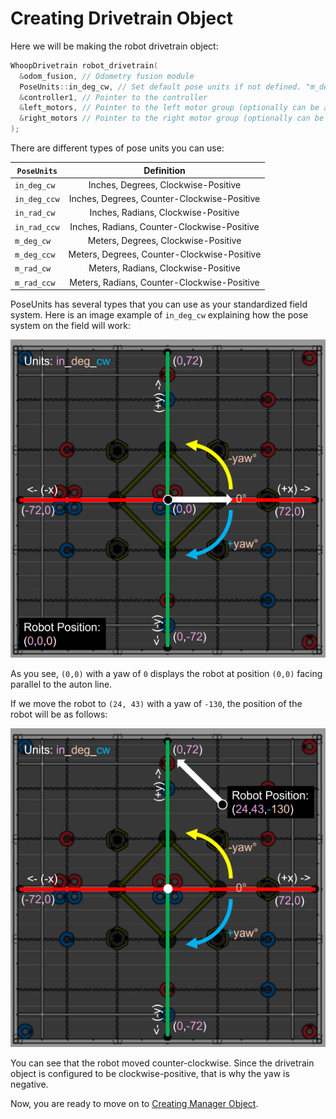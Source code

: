 # Creating Drivetrain Object

Here we will be making the robot drivetrain object:

```cpp
WhoopDrivetrain robot_drivetrain(
  &odom_fusion, // Odometry fusion module
  PoseUnits::in_deg_cw, // Set default pose units if not defined. "m_deg_cw" means "meters, degrees, clockwise-positive yaw", "in_deg_ccw" means "inches, degrees, counter-clockwise-positive yaw", and so forth.
  &controller1, // Pointer to the controller 
  &left_motors, // Pointer to the left motor group (optionally can be a list of motors as well)
  &right_motors // Pointer to the right motor group (optionally can be a list of motors as well)
);
```

There are different types of pose units you can use:

| ```PoseUnits```     | Definition | 
|----------|:--------:|
| ```in_deg_cw```    | Inches, Degrees, Clockwise-Positive     |
| ```in_deg_ccw```    | Inches, Degrees, Counter-Clockwise-Positive     |
| ```in_rad_cw```    | Inches, Radians, Clockwise-Positive     |
| ```in_rad_ccw```    | Inches, Radians, Counter-Clockwise-Positive     |
| ```m_deg_cw```    | Meters, Degrees, Clockwise-Positive     |
| ```m_deg_ccw```    | Meters, Degrees, Counter-Clockwise-Positive     |
| ```m_rad_cw```    | Meters, Radians, Clockwise-Positive     |
| ```m_rad_ccw```    | Meters, Radians, Counter-Clockwise-Positive     |

PoseUnits has several types that you can use as your standardized field system. Here is an image example of ```in_deg_cw``` explaining how the pose system on the field will work:

![Image](../images/OdomUnits.png)

As you see, ```(0,0)``` with a yaw of ```0``` displays the robot at position ```(0,0)``` facing parallel to the auton line.

If we move the robot to ```(24, 43)``` with a yaw of ```-130```, the position of the robot will be as follows:

![Image](../images/OdomUnitsExample.png)

You can see that the robot moved counter-clockwise. Since the drivetrain object is configured to be clockwise-positive, that is why the yaw is negative.

Now, you are ready to move on to [Creating Manager Object](CreatingManagerObject/README.md).